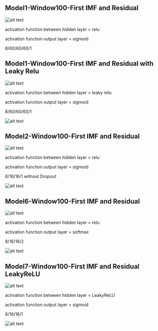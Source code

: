 ## Model1-Window100-First IMF and Residual
![alt text](Model1_w100_IMFResidual.png)

activation function between hidden layer = relu

activation function output layer = sigmoid

8/60/60/60/1

## Model1-Window100-First IMF and Residual with Leaky Relu
![alt text](Model1_w100_IMFResidual.png)

activation function between hidden layer = leaky relu

activation function output layer = sigmoid

8/60/60/60/1


![alt text](Model1_w100_IMFResidual_Result.png)

## Model2-Window100-First IMF and Residual
![alt text](Model2_w100_IMFResidual.png)

activation function between hidden layer = relu

activation function output layer = sigmoid

8/16/16/1 without Dropout

![alt text](Model2_w100_IMFResidual_Result.png)



## Model6-Window100-First IMF and Residual
![alt text](Model6_w100_IMFResidual.png)

activation function between hidden layer = relu

activation function output layer = softmax

8/16/16/2

![alt text](Model6_w100_IMFResidual_Result.png)


## Model7-Window100-First IMF and Residual LeakyReLU
![alt text](Model7_w100_IMFResidual_LRelu.png)

activation function between hidden layer = LeakyReLU

activation function output layer = sigmoid

8/16/16/1

![alt text](Model7_w100_IMFResidual_LRelu_Result.png)


